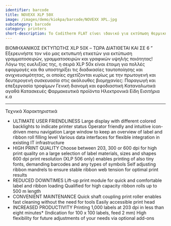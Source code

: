 ```yaml
---
identifier: barcode
title: NOVEXX XLP 50X
image: /images/demo/kiokpa/barcode/NOVEXX XPL.jpg
subcategory: barcode
category: printers
short-description: Το Coditherm FLAT είναι ιδανικό για εκτύπωση θερμικής μεταφοράς σε αντικείμενα με μεγάλες επίπεδες επιφάνειες.
---
```





ΒΙΟΜΗΧΑΝΙΚΟΣ ΕΚΤΥΠΩΤΗΣ XLP 50X – ΤΩΡΑ ΔΙΑΤΙΘΕΤΑΙ ΚΑΙ ΣΕ 6 ”
Εξερευνήστε τον νέο μας εκτυπωτή ετικετών για εκτύπωση γραμματοσειρών, γραμματοσειρών και γραφικών υψηλής ποιότητας! Λόγω της ευελιξίας της, η σειρά XLP 50x είναι έτοιμη για πολλές εφαρμογές και θα υποστηρίξει τις διαδικασίες ταυτοποίησης και ανιχνευσιμότητας, οι οποίες σχετίζονται κυρίως με την πρωτογενή και δευτερογενή συσκευασία στις ακόλουθες βιομηχανίες:
Παραγωγή και επεξεργασία τροφίμων
Γενική διανομή και εφοδιαστική
Καταναλωτικά αγαθά
Κατασκευές
Φαρμακευτικά προϊόντα
Ηλεκτρονικά Είδη
Εισιτήρια κ.α

---




Τεχνικά Χαρακτηριστικά

*    ULTIMATE USER FRIENDLINESS
    Large display with different colored backlights to indicate printer status
    Operator friendly and intuitive icon-driven menu navigation Large window to keep an overview of label and ribbon roll filling level Various data interfaces for flexible integration in existing IT infrastructure
*    HIGH PRINT QUALITY
    Choose between 203, 300 or 600 dpi for high print quality on a large selection of label materials, sizes and shapes
    600 dpi print resolution (XLP 506 only) enables printing of also tiny fonts, demanding barcodes and any types of symbols
    Self adjusting ribbon mandrels to ensure stable ribbon web tension for optimal print results
*    REDUCED DOWNTIMES
    Lift-up print module for quick and comfortable label and ribbon loading
    Qualified for high capacity ribbon rolls up to 500 m length
*    CONVENIENT MAINTENANCE
    Quick shaft coupling print roller enables fast cleaning without the need for tools
    Easily accessible print head
*    INCREASED PRODUCTIVITY
    Printing 1,000 labels at 203 dpi in less than eight minutes* (Indication for 100 x 100 labels, feed 2 mm) High flexibility for future adjustments of your needs via optional add-ons

